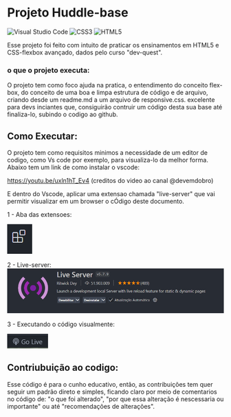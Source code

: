 # Projeto Huddle-base 
![Visual Studio Code](https://img.shields.io/badge/Visual%20Studio%20Code-0078d7.svg?style=for-the-badge&logo=visual-studio-code&logoColor=white) ![CSS3](https://img.shields.io/badge/css3-%231572B6.svg?style=for-the-badge&logo=css3&logoColor=white) ![HTML5](https://img.shields.io/badge/html5-%23E34F26.svg?style=for-the-badge&logo=html5&logoColor=white)

Esse projeto foi feito com intuito de praticar os ensinamentos em HTML5 e CSS-flexbox avançado, dados pelo curso "dev-quest".

### o que o projeto executa:
O projeto tem como foco ajuda na pratica, o entendimento do conceito flex-box, do conceito de uma boa e limpa estrutura de código e de arquivo, criando desde um readme.md a um arquivo de responsive.css.
excelente para devs inciantes que, consiguirão contruir um código desta sua base até finaliza-lo, subindo o codigo ao github.

## Como Executar:
O projeto tem como requisitos minimos a necessidade de um editor de codigo, como Vs code por exemplo, para visualiza-lo da melhor forma. Abaixo tem um link de como instalar o vscode:

https://youtu.be/uxln1hT_Ev4 (creditos do video ao canal @devemdobro)

E dentro do Vscode, aplicar uma extensao chamada "live-server" que vai permitir visualizar em um browser o cÓdigo deste documento.

1 - Aba das extensoes:

![alt text](src/images/image-readme/image.png)

2 - Live-server:
    ![alt text](src/images/image-readme/image-1.png)

3 - Executando o código visualmente:

![alt text](src/images/image-readme/image-2.png)

## Contriubuição ao codigo:
Esse código é para o cunho educativo, então, as contribuições tem quer seguir um padrão direto e simples, ficando claro por meio de comentarios no código de: "o que foi alterado", "por que essa alteração é nescessaria ou importante" ou até "recomendações de alterações".
